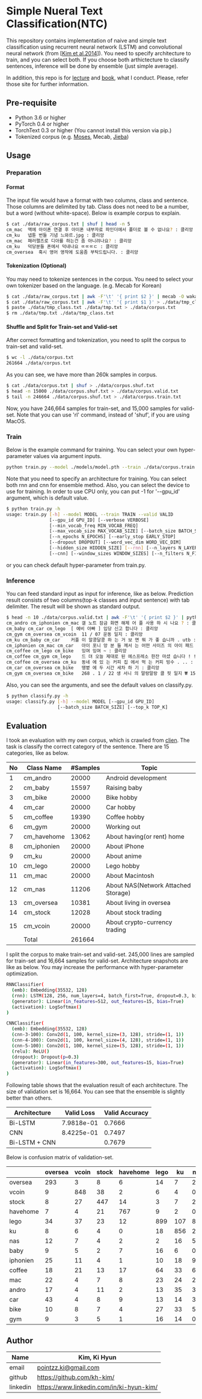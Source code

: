 # Simple Nueral Text Classification(NTC)

This repository contains implementation of naive and simple text classification using recurrent neural network (LSTM) and convolutional neural network (from [[Kim et al.2014](http://arxiv.org/abs/1408.5882)]). You need to specify architecture to train, and you can select both. If you choose both arthictecture to classify sentences, inference will be done by ensemble (just simple average).

In addition, this repo is for [lecture](https://www.fastcampus.co.kr/data_camp_nlpbasic/) and [book](https://kh-kim.gitbook.io/natural-language-processing-with-pytorch/), what I conduct. Please, refer those site for further information.

## Pre-requisite

- Python 3.6 or higher
- PyTorch 0.4 or higher
- TorchText 0.3 or higher (You cannot install this version via pip.)
- Tokenized corpus (e.g. [Moses](https://www.nltk.org/_modules/nltk/tokenize/moses.html), Mecab, [Jieba](https://github.com/fxsjy/jieba))

## Usage

### Preparation

#### Format

The input file would have a format with two columns, class and sentence. Those columns are delimited by tab. Class does not need to be a number, but a word (without white-space). Below is example corpus to explain.

```bash
$ cat ./data/raw_corpus.txt | shuf | head -n 5
cm_mac	맥에 아이폰 연결 후 아이폰 내부자료 파인더에서 폴더로 볼 수 없나요? : 클리앙
cm_ku	넵튠 번들 기념 느와르.jpg : 클리앙
cm_mac	패러랠즈로 디아를 하는건 좀 아니려나요? : 클리앙
cm_ku	덕당분들 폰에서 덕내나요 ㄸㄸㄸㄷ : 클리앙
cm_oversea	혹시 영어 영작에 도움좀 부탁드립니다. : 클리앙
```

#### Tokenization (Optional)

You may need to tokenize sentences in the corpus. You need to select your own tokenizer based on the language. (e.g. Mecab for Korean)

```bash
$ cat ./data/raw_corpus.txt | awk -F'\t' '{ print $2 }' | mecab -O wakati > ./data/tmp.txt
$ cat ./data/raw_corpus.txt | awk -F'\t' '{ print $1 }' > ./data/tmp_class.txt
$ paste ./data/tmp_class.txt ./data/tmp.txt > ./data/corpus.txt
$ rm ./data/tmp.txt ./data/tmp_class.txt
```

#### Shuffle and Split for Train-set and Valid-set

After correct formatting and tokenization, you need to split the corpus to train-set and valid-set.

```bash
$ wc -l ./data/corpus.txt
261664 ./data/corpus.txt
```

As you can see, we have more than 260k samples in corpus.

```bash
$ cat ./data/corpus.txt | shuf > ./data/corpus.shuf.txt
$ head -n 15000 ./data/corpus.shuf.txt > ./data/corpus.valid.txt
$ tail -n 246664 ./data/corpus.shuf.txt > ./data/corpus.train.txt
```

Now, you have 246,664 samples for train-set, and 15,000 samples for valid-set. Note that you can use 'rl' command, instead of 'shuf', if you are using MacOS.

### Train

Below is the example command for training. You can select your own hyper-parameter values via argument inputs.

```bash
python train.py --model ./models/model.pth --train ./data/corpus.train.txt --valid ./data/corpus.valid.txt --rnn --cnn --gpu_id 0
```

Note that you need to specify an architecture for training. You can select both rnn and cnn for ensemble method. Also, you can select the device to use for training. In order to use CPU only, you can put -1 for '--gpu_id' argument, which is default value.

```bash
$ python train.py -h
usage: train.py [-h] --model MODEL --train TRAIN --valid VALID
                [--gpu_id GPU_ID] [--verbose VERBOSE]
                [--min_vocab_freq MIN_VOCAB_FREQ]
                [--max_vocab_size MAX_VOCAB_SIZE] [--batch_size BATCH_SIZE]
                [--n_epochs N_EPOCHS] [--early_stop EARLY_STOP]
                [--dropout DROPOUT] [--word_vec_dim WORD_VEC_DIM]
                [--hidden_size HIDDEN_SIZE] [--rnn] [--n_layers N_LAYERS]
                [--cnn] [--window_sizes WINDOW_SIZES] [--n_filters N_FILTERS]
```

or you can check default hyper-parameter from train.py.

### Inference

You can feed standard input as input for inference, like as below. Prediction result consists of two columns(top-k classes and input sentence) with tab delimiter. The result will be shown as standard output.

```bash
$ head -n 10 ./data/corpus.valid.txt | awk -F'\t' '{ print $2 }' | python classify.py --model ./models/clien.pth --gpu_id -1 --top_k 3
cm_andro cm_iphonien cm_mac	갤 노트 잠금 화면 해제 어 플 사용 하 시 나요 ? : 클리앙
cm_baby cm_car cm_lego	[ 예비 아빠 ] 입당 신고 합니다 : 클리앙
cm_gym cm_oversea cm_vcoin	11 / 07 운동 일지 : 클리앙
cm_ku cm_baby cm_car	커플 이 알콩달콩 하 는 거 보 면 뭐 가 좋 습니까 . utb : 클리앙
cm_iphonien cm_mac cm_car	아이 포니 앙 분 들 께서 는 어떤 사이즈 의 아이 패드 를 더 선호 하 시 나요 ? : 클리앙
cm_coffee cm_lego cm_bike	잉여 잉여 ~ : 클리앙
cm_coffee cm_gym cm_lego	드 뎌 오늘 제대로 된 에스프레소 한잔 마셨 습니다 ! ! ^^ : 클리앙
cm_coffee cm_oversea cm_ku	동네 에 있 는 커피 집 에서 먹 는 커피 빙수 . .. : 클리앙
cm_car cm_oversea cm_bike	땡볕 에 두 시간 세차 하 기 : 클리앙
cm_gym cm_oversea cm_bike	268 . 1 / 22 생 서니 의 말랑말랑 클 핏 일지 ₩ 15 : 클리앙
```

Also, you can see the arguments, and see the default values on classify.py.

```bash
$ python classify.py -h
usage: classify.py [-h] --model MODEL [--gpu_id GPU_ID]
                   [--batch_size BATCH_SIZE] [--top_k TOP_K]
```

## Evaluation

I took an evaluation with my own corpus, which is crawled from [clien](https://www.clien.net/). The task is classify the correct category of the sentence. There are 15 categories, like as below.

|No|Class Name|#Samples|Topic|
|-|-|-|-|
|1|cm_andro|20000|Android development|
|2|cm_baby|15597|Raising baby|
|3|cm_bike|20000|Bike hobby|
|4|cm_car|20000|Car hobby|
|5|cm_coffee|19390|Coffee hobby|
|6|cm_gym|20000|Working out|
|7|cm_havehome|13062|About having(or rent) home|
|8|cm_iphonien|20000|About iPhone|
|9|cm_ku|20000|About anime|
|10|cm_lego|20000|Lego hobby|
|11|cm_mac|20000|About Macintosh|
|12|cm_nas|11206|About NAS(Network Attached Storage)|
|13|cm_oversea|10381|About living in oversea|
|14|cm_stock|12028|About stock trading|
|15|cm_vcoin|20000|About crypto-currency trading|
||Total|261664||

I split the corpus to make train-set and valid-set. 245,000 lines are sampled for train-set and 16,664 samples for valid-set. Architecture snapshots are like as below. You may increase the performance with hyper-parameter optimization.

```bash
RNNClassifier(
  (emb): Embedding(35532, 128)
  (rnn): LSTM(128, 256, num_layers=4, batch_first=True, dropout=0.3, bidirectional=True)
  (generator): Linear(in_features=512, out_features=15, bias=True)
  (activation): LogSoftmax()
)
```

```bash
CNNClassifier(
  (emb): Embedding(35532, 128)
  (cnn-3-100): Conv2d(1, 100, kernel_size=(3, 128), stride=(1, 1))
  (cnn-4-100): Conv2d(1, 100, kernel_size=(4, 128), stride=(1, 1))
  (cnn-5-100): Conv2d(1, 100, kernel_size=(5, 128), stride=(1, 1))
  (relu): ReLU()
  (dropout): Dropout(p=0.3)
  (generator): Linear(in_features=300, out_features=15, bias=True)
  (activation): LogSoftmax()
)
```

Following table shows that the evaluation result of each architecture. The size of validation set is 16,664. You can see that the ensemble is slightly better than others.

|Architecture|Valid Loss|Valid Accuracy|
|-|-|-|
|Bi-LSTM|7.9818e-01|0.7666|
|CNN|8.4225e-01|0.7497|
|Bi-LSTM + CNN||0.7679|

Below is confusion matrix of validation-set.

||oversea|vcoin|stock|havehome|lego|ku|nas|baby|iphonien|coffee|mac|andro|car|bike|gym|
|-|-|-|-|-|-|-|-|-|-|-|-|-|-|-|-|
|oversea|293|3|8|6|14|7|2|17|12|6|9|10|23|10|5|
|vcoin|9|848|38|2|6|4|0|5|7|3|8|3|8|9|8|
|stock|8|27|447|14|3|7|2|1|2|5|0|3|10|6|4|
|havehome|7|4|21|767|9|2|0|7|1|6|1|1|11|4|5|
|lego|34|37|23|12|899|107|8|90|41|129|41|28|63|149|114|
|ku|8|6|4|0|18|856|2|19|21|23|8|8|8|17|20|
|nas|12|7|4|2|2|16|541|2|19|7|32|22|11|10|2|
|baby|9|5|2|7|16|6|0|923|2|10|2|6|19|11|17|
|iphonien|25|11|4|1|10|18|9|6|871|7|66|101|22|18|10|
|coffee|18|21|13|17|64|33|6|65|20|1038|16|6|34|73|59|
|mac|22|4|7|8|23|24|25|19|88|27|845|47|18|27|18|
|andro|17|4|11|2|13|35|3|7|139|10|42|1244|17|8|6|
|car|43|4|8|9|13|14|3|22|15|17|8|10|1189|51|16|
|bike|10|8|7|4|27|33|5|32|12|25|10|10|63|1099|75|
|gym|9|3|5|1|16|14|0|26|7|24|7|3|13|50|937|

## Author

|Name|Kim, Ki Hyun|
|-|-|
|email|pointzz.ki@gmail.com|
|github|https://github.com/kh-kim/|
|linkedin|https://www.linkedin.com/in/ki-hyun-kim/|

